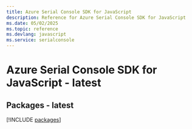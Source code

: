 ```yaml
---
title: Azure Serial Console SDK for JavaScript
description: Reference for Azure Serial Console SDK for JavaScript
ms.date: 05/02/2025
ms.topic: reference
ms.devlang: javascript
ms.service: serialconsole
---
```

# Azure Serial Console SDK for JavaScript - latest
## Packages - latest
[!INCLUDE [packages](serial-console-index.md)]